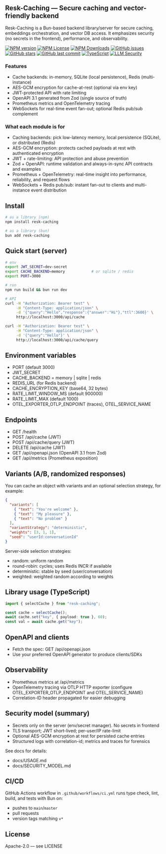 ## Resk-Caching — Secure caching and vector-friendly backend

Resk-Caching is a Bun-based backend library/server for secure caching, embeddings orchestration, and vector DB access. It emphasizes security (no secrets in the frontend), performance, and observability.

[![NPM version](https://img.shields.io/npm/v/resk-caching.svg)](https://www.npmjs.com/package/resk-caching)
[![NPM License](https://img.shields.io/npm/l/resk-caching.svg)](https://github.com/Resk-Security/resk-caching/blob/main/LICENSE)
[![NPM Downloads](https://img.shields.io/npm/dt/resk-caching.svg)](https://www.npmjs.com/package/resk-caching)
[![GitHub issues](https://img.shields.io/github/issues/Resk-Security/resk-caching.svg)](https://github.com/Resk-Security/resk-caching/issues)
[![GitHub stars](https://img.shields.io/github/stars/Resk-Security/resk-caching.svg)](https://github.com/Resk-Security/resk-caching/stargazers)
[![GitHub last commit](https://img.shields.io/github/last-commit/Resk-Security/resk-caching.svg)](https://github.com/Resk-Security/resk-caching/commits/main)
[![TypeScript](https://img.shields.io/badge/TypeScript-^5.4.5-blue.svg)](https://www.typescriptlang.org/)
[![LLM Security](https://img.shields.io/badge/LLM-Security-red)](https://github.com/Resk-Security/resk-caching)

### Features
- Cache backends: in-memory, SQLite (local persistence), Redis (multi-instance)
- AES-GCM encryption for cache-at-rest (optional via env key)
- JWT-protected API with rate limiting
- OpenAPI 3.1 generated from Zod (single source of truth)
- Prometheus metrics and OpenTelemetry tracing
- WebSockets for real-time event fan-out; optional Redis pub/sub complement

### What each module is for
- Caching backends: pick low-latency memory, local persistence (SQLite), or distributed (Redis)
- AES-GCM encryption: protects cached payloads at rest with authenticated encryption
- JWT + rate-limiting: API protection and abuse prevention
- Zod + OpenAPI: runtime validation and always-in-sync API contracts and examples
- Prometheus + OpenTelemetry: real-time insight into performance, reliability, and request flows
- WebSockets + Redis pub/sub: instant fan-out to clients and multi-instance event distribution

## Install
```bash
# as a library (npm)
npm install resk-caching

# as a library (bun)
bun add resk-caching
```

## Quick start (server)
```bash
# env
export JWT_SECRET=dev-secret
export CACHE_BACKEND=memory            # or sqlite / redis
export PORT=3000

# run
npm run build && bun run dev

# API
curl -H "Authorization: Bearer test" \
     -H "Content-Type: application/json" \
     -d '{"query":"Hello","response":{"answer":"Hi"},"ttl":3600}' \
     http://localhost:3000/api/cache

curl -H "Authorization: Bearer test" \
     -H "Content-Type: application/json" \
     -d '{"query":"Hello"}' \
     http://localhost:3000/api/cache/query
```

## Environment variables
- PORT (default 3000)
- JWT_SECRET
- CACHE_BACKEND = memory | sqlite | redis
- REDIS_URL (for Redis backend)
- CACHE_ENCRYPTION_KEY (base64, 32 bytes)
- RATE_LIMIT_WINDOW_MS (default 900000)
- RATE_LIMIT_MAX (default 1000)
- OTEL_EXPORTER_OTLP_ENDPOINT (traces), OTEL_SERVICE_NAME

## Endpoints
- GET /health
- POST /api/cache (JWT)
- POST /api/cache/query (JWT)
- DELETE /api/cache (JWT)
- GET /api/openapi.json (OpenAPI 3.1 from Zod)
- GET /api/metrics (Prometheus exposition)

## Variants (A/B, randomized responses)
You can cache an object with variants and an optional selection strategy, for example:
```json
{
  "variants": [
    { "text": "You're welcome" },
    { "text": "My pleasure" },
    { "text": "No problem" }
  ],
  "variantStrategy": "deterministic",
  "weights": [3, 1, 1],
  "seed": "userId:conversationId"
}
```
Server-side selection strategies:
- random: uniform random
- round-robin: cycles; uses Redis INCR if available
- deterministic: stable by seed (user/conversation)
- weighted: weighted random according to weights

## Library usage (TypeScript)
```ts
import { selectCache } from "resk-caching";

const cache = selectCache();
await cache.set("key", { payload: true }, 60);
const val = await cache.get("key");
```

## OpenAPI and clients
- Fetch the spec: GET /api/openapi.json
- Use your preferred OpenAPI generator to produce clients/SDKs

## Observability
- Prometheus metrics at /api/metrics
- OpenTelemetry tracing via OTLP HTTP exporter (configure OTEL_EXPORTER_OTLP_ENDPOINT and OTEL_SERVICE_NAME)
- Correlation-ID header propagated for easier debugging

## Security model (summary)
- Secrets only on the server (env/secret manager). No secrets in frontend
- TLS transport; JWT short-lived; per-user/IP rate-limit
- Optional AES-GCM encryption at rest for persisted cache entries
- Structured logs with correlation-id; metrics and traces for forensics

See docs for details:
- docs/USAGE.md
- docs/SECURITY_MODEL.md

## CI/CD
GitHub Actions workflow in `.github/workflows/ci.yml` runs type check, lint, build, and tests with Bun on:
- pushes to `main`/`master`
- pull requests
- version tags matching `v*`

## License
Apache-2.0 — see LICENSE


